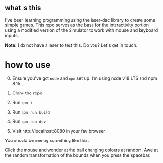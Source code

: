 ## what is this

I've been learning programming using the laser-dac library to create some simple games. This repo serves as the base for the interactivity portion using a modified version of the Simulator to work with mouse and keyboard inputs.

**Note:** I do not have a laser to test this. Do you? Let's get in touch.

# how to use

0. Ensure you've got `node` and `npm` set up. I'm using node v18 LTS and npm 8.15.

1. Clone the repo
2. Run `npm i`
3. Run `npm run build`
4. Run `npm run dev`
5. Visit http://localhost:8080 in your fav browser

You should be seeing something like this:

Click the mouse and wonder at the ball changing colours at random. Awe at the random transformation of the bounds when you press the spacebar.
